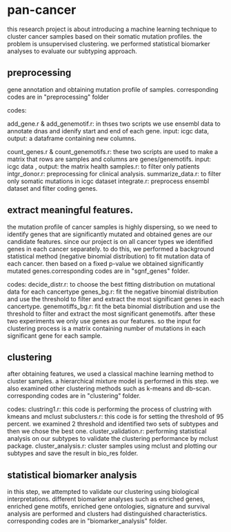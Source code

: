 # pan-cancer
this research project is about introducing a machine learning technique to cluster cancer samples based on their somatic mutation profiles. the problem is unsupervised clustering. we performed statistical biomarker analyses to evaluate our subtyping approach.
## preprocessing
gene annotation and obtaining mutation profile of samples. corresponding codes are in "preprocessing" folder

codes: 

add_gene.r & add_genemotif.r: in thses two scripts we use ensembl data to annotate dnas and idenify start and end of each gene. input: icgc data, output: a dataframe containing new columns.

count_genes.r & count_genemotifs.r: these two scripts are used to make a matrix that rows are samples and columns are genes/genemotifs. input: icgc data , output: the matrix
health samples.r: to filter only patients
intgr_donor.r: preprocessing for clinical analysis.
summarize_data.r: to filter only somatic mutations in icgc dataset
integrate.r: preprocess ensembl dataset and filter coding genes.

## extract meaningful features.
the mutation profile of cancer samples is highly dispersing, so we need to identify genes that are significantly mutated and obtained genes are our candidate features. since our project is on all cancer types we identified genes in each cancer separately. to do this, we performed a background statistical method (negative binomial distribution) to fit mutation data of each cancer. then based on a fixed p-value we obtained significantly mutated genes.corresponding codes are in "sgnf_genes" folder.

codes:
decide_distr.r: to choose the best fitting distribution on mutational data for each cancertype
genes_bg.r: fit the negative binomial distribution and use the threshold to filter and extract the most significant genes in each cancertype.
genemotiffs_bg.r: fit the beta binomial distribution and use the threshold to filter and extract the most significant genemotifs. after these two experiments we only use genes as our features. so the input for clustering process is a matrix containing number of mutations in each significant gene for each sample.


## clustering
after obtaining features, we used a classical machine learning method to cluster samples. a hierarchical mixture model is performed in this step. we also examined other clustering methods such as k-means and db-scan. corresponding codes are in "clustering" folder.

codes:
clustring1.r: this code is performing the process of clustring with kmeans and mclust
subclusters.r: this code is for setting the threshold of 95 percent. we examined 2 threshold and identified two sets of subtypes and then we chose the best one.
cluster_validation.r: performing statistical analysis on our subtypes to validate the clustering performance by mclust package.
cluster_analysis.r: cluster samples using mclust and plotting our subtypes and save the result in bio_res folder.


## statistical biomarker analysis
in this step, we attempted to validate our clustering using biological interpretations. different biomarker analyses such as enriched genes, enriched gene motifs, enriched gene ontologies, signature and survival analysis are performed and clusters had distinguished characteristics. corresponding codes are in "biomarker_analysis" folder.






